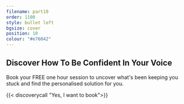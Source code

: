 ```yaml
---
filename: part10
order: 1100
style: bullet left
bgsize: cover
position: 10
colour: "#e76042"
---
```

## **Discover How To Be Confident In Your Voice** 

<div class="centred">
Book your FREE one hour session to uncover what's been keeping you stuck and find the personalised solution for you. 
</div>

{{< discoverycall "Yes, I want to book">}}
